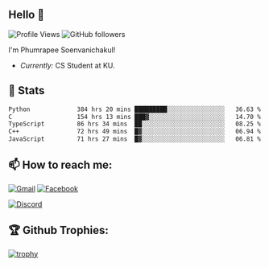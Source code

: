 
<h2>Hello 👋</h2> 

![Profile Views](https://komarev.com/ghpvc/?username=Homiez09&label=Profile%20views&color=0e75b6&style=flat)
![GitHub followers](https://img.shields.io/github/followers/HomieZ09.svg?style=social&label=Follow)


I'm Phumrapee Soenvanichakul!

- <i>Currently:</i> CS Student at KU.

<h2>👀 Stats</h2>

<!--START_SECTION:waka-->

```txt
Python             384 hrs 20 mins █████████░░░░░░░░░░░░░░░░   36.63 %
C                  154 hrs 13 mins ███▓░░░░░░░░░░░░░░░░░░░░░   14.70 %
TypeScript         86 hrs 34 mins  ██░░░░░░░░░░░░░░░░░░░░░░░   08.25 %
C++                72 hrs 49 mins  █▓░░░░░░░░░░░░░░░░░░░░░░░   06.94 %
JavaScript         71 hrs 27 mins  █▓░░░░░░░░░░░░░░░░░░░░░░░   06.81 %
```

<!--END_SECTION:waka-->

<h2>📫 How to reach me:</h2>

<a href="mailto:phumrapeesoen1@gmail.com">![Gmail](https://img.shields.io/badge/Gmail-D14836?style=for-the-badge&logo=gmail&logoColor=white)</a> 
<a href="https://web.facebook.com/phumrapee.soenvanichakul.3/">![Facebook](https://img.shields.io/badge/Facebook-4267B2?style=for-the-badge&logo=facebook&logoColor=white)</a>

<a href="https://discord.gg/EWnAEUtFVm">![Discord](https://discord.c99.nl/widget/theme-1/297740667784921089.png)</a> 

<h2>🏆 Github Trophies:</h2>

[![trophy](https://github-profile-trophy.vercel.app/?username=Homiez09&theme=discord&row=1)](https://github.com/ryo-ma/github-profile-trophy)
